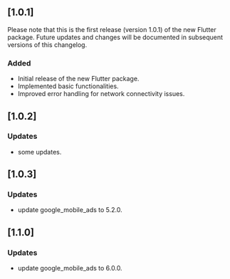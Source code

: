 ## [1.0.1]

Please note that this is the first release (version 1.0.1) of the new Flutter package. Future updates and changes will be documented in subsequent versions of this changelog.

### Added

- Initial release of the new Flutter package.
- Implemented basic functionalities.
- Improved error handling for network connectivity issues.

## [1.0.2]

### Updates

- some updates.

## [1.0.3]

### Updates

- update google_mobile_ads to 5.2.0.

## [1.1.0]

### Updates

- update google_mobile_ads to 6.0.0.
